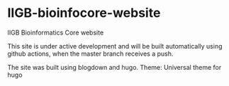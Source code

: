 # IIGB-bioinfocore-website
IIGB Bioinformatics Core website

This site is under active development and will be built automatically using github
actions, when the master branch receives a push.

The site was built using blogdown and hugo.
Theme: Universal theme for hugo 
